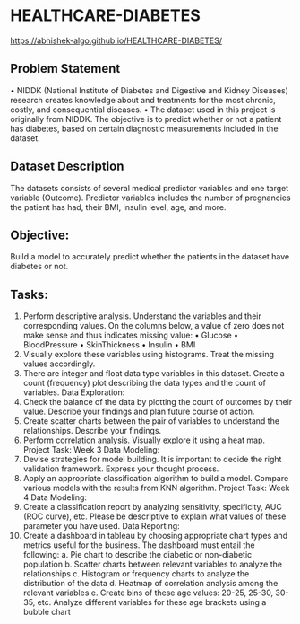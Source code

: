 # HEALTHCARE-DIABETES
https://abhishek-algo.github.io/HEALTHCARE-DIABETES/
## Problem Statement
• NIDDK (National Institute of Diabetes and Digestive and Kidney Diseases) research 
creates knowledge about and treatments for the most chronic, costly, and consequential 
diseases.
• The dataset used in this project is originally from NIDDK. The objective is to predict 
whether or not a patient has diabetes, based on certain diagnostic measurements 
included in the dataset.

## Dataset Description
The datasets consists of several medical predictor variables and one target variable (Outcome). 
Predictor variables includes the number of pregnancies the patient has had, their BMI, insulin 
level, age, and more.
## Objective:
Build a model to accurately predict whether the patients in the dataset have diabetes or 
not.
## Tasks:
1. Perform descriptive analysis. Understand the variables and their corresponding values. On the 
columns below, a value of zero does not make sense and thus indicates missing value:
• Glucose
• BloodPressure
• SkinThickness
• Insulin
• BMI
2. Visually explore these variables using histograms. Treat the missing values accordingly.
3. There are integer and float data type variables in this dataset. Create a count (frequency) plot 
describing the data types and the count of variables.
Data Exploration:
4. Check the balance of the data by plotting the count of outcomes by their value. Describe your 
findings and plan future course of action.
5. Create scatter charts between the pair of variables to understand the relationships. Describe 
your findings.
6. Perform correlation analysis. Visually explore it using a heat map.
Project Task: Week 3
Data Modeling:
7. Devise strategies for model building. It is important to decide the right validation framework. 
Express your thought process.
8. Apply an appropriate classification algorithm to build a model. Compare various models with 
the results from KNN algorithm.
Project Task: Week 4
Data Modeling:
9. Create a classification report by analyzing sensitivity, specificity, AUC (ROC curve), etc. 
Please be descriptive to explain what values of these parameter you have used.
Data Reporting:
10. Create a dashboard in tableau by choosing appropriate chart types and metrics useful for the 
business. The dashboard must entail the following:
a. Pie chart to describe the diabetic or non-diabetic population
b. Scatter charts between relevant variables to analyze the relationships
c. Histogram or frequency charts to analyze the distribution of the data
d. Heatmap of correlation analysis among the relevant variables
e. Create bins of these age values: 20-25, 25-30, 30-35, etc. Analyze different variables for these 
age brackets using a bubble chart
